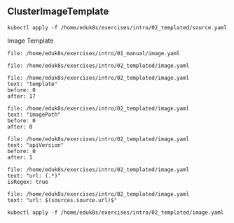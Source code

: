 ## ClusterImageTemplate

```execute-1
kubectl apply -f /home/eduk8s/exercises/intro/02_templated/source.yaml
```

Image Template

```editor:open-file
file: /home/eduk8s/exercises/intro/01_manual/image.yaml
```

```editor:open-file
file: /home/eduk8s/exercises/intro/02_templated/image.yaml
```

```editor:select-matching-text
file: /home/eduk8s/exercises/intro/02_templated/image.yaml
text: "template"
before: 0
after: 17
```

```editor:select-matching-text
file: /home/eduk8s/exercises/intro/02_templated/image.yaml
text: "imagePath"
before: 0
after: 0
```

```editor:select-matching-text
file: /home/eduk8s/exercises/intro/02_templated/image.yaml
text: "apiVersion"
before: 0
after: 1
```

```editor:select-matching-text
file: /home/eduk8s/exercises/intro/02_templated/image.yaml
text: "url: (.*)"
isRegex: true
```

```editor:replace-text-selection
file: /home/eduk8s/exercises/intro/02_templated/image.yaml
text: "url: $(sources.source.url)$"
```

```execute-1
kubectl apply -f /home/eduk8s/exercises/intro/02_templated/image.yaml
```
